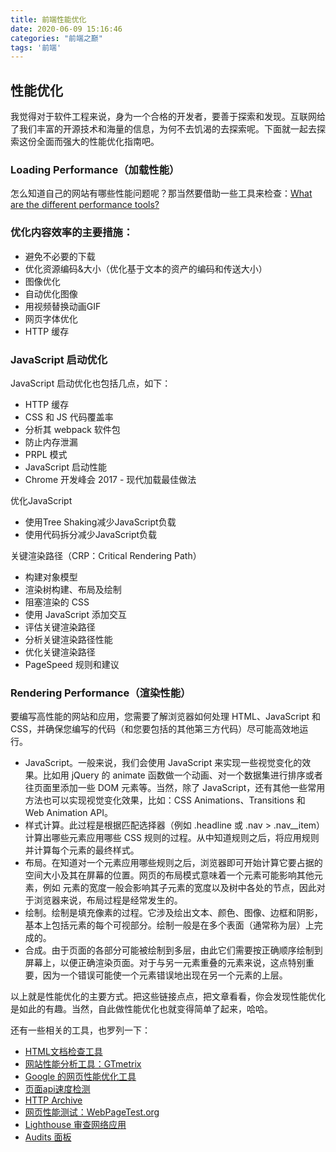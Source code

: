 ```yaml
---
title: 前端性能优化
date: 2020-06-09 15:16:46
categories: "前端之巅"
tags: '前端'
---
```


## 性能优化

我觉得对于软件工程来说，身为一个合格的开发者，要善于探索和发现。互联网给了我们丰富的开源技术和海量的信息，为何不去饥渴的去探索呢。下面就一起去探索这份全面而强大的性能优化指南吧。

### Loading Performance（加载性能）

怎么知道自己的网站有哪些性能问题呢？那当然要借助一些工具来检查：[What are the different performance tools?](https://developers.google.com/web/fundamentals/performance/speed-tools/?hl=zh-cn)

### 优化内容效率的主要措施：

- 避免不必要的下载
- 优化资源编码&大小（优化基于文本的资产的编码和传送大小）
- 图像优化
- 自动优化图像
- 用视频替换动画GIF
- 网页字体优化
- HTTP 缓存

### JavaScript 启动优化

JavaScript 启动优化也包括几点，如下：

- HTTP 缓存
- CSS 和 JS 代码覆盖率
- 分析其 webpack 软件包
- 防止内存泄漏
- PRPL 模式
- JavaScript 启动性能
- Chrome 开发峰会 2017 - 现代加载最佳做法

优化JavaScript

- 使用Tree Shaking减少JavaScript负载
- 使用代码拆分减少JavaScript负载

关键渲染路径（CRP：Critical Rendering Path）

- 构建对象模型
- 渲染树构建、布局及绘制
- 阻塞渲染的 CSS
- 使用 JavaScript 添加交互
- 评估关键渲染路径
- 分析关键渲染路径性能
- 优化关键渲染路径
- PageSpeed 规则和建议

### Rendering Performance（渲染性能）

要编写高性能的网站和应用，您需要了解浏览器如何处理 HTML、JavaScript 和 CSS，并确保您编写的代码（和您要包括的其他第三方代码）尽可能高效地运行。

- JavaScript。一般来说，我们会使用 JavaScript 来实现一些视觉变化的效果。比如用 jQuery 的 animate 函数做一个动画、对一个数据集进行排序或者往页面里添加一些 DOM 元素等。当然，除了 JavaScript，还有其他一些常用方法也可以实现视觉变化效果，比如：CSS Animations、Transitions 和 Web Animation API。
- 样式计算。此过程是根据匹配选择器（例如 .headline 或 .nav > .nav__item）计算出哪些元素应用哪些 CSS 规则的过程。从中知道规则之后，将应用规则并计算每个元素的最终样式。
- 布局。在知道对一个元素应用哪些规则之后，浏览器即可开始计算它要占据的空间大小及其在屏幕的位置。网页的布局模式意味着一个元素可能影响其他元素，例如 元素的宽度一般会影响其子元素的宽度以及树中各处的节点，因此对于浏览器来说，布局过程是经常发生的。
- 绘制。绘制是填充像素的过程。它涉及绘出文本、颜色、图像、边框和阴影，基本上包括元素的每个可视部分。绘制一般是在多个表面（通常称为层）上完成的。
- 合成。由于页面的各部分可能被绘制到多层，由此它们需要按正确顺序绘制到屏幕上，以便正确渲染页面。对于与另一元素重叠的元素来说，这点特别重要，因为一个错误可能使一个元素错误地出现在另一个元素的上层。


以上就是性能优化的主要方式。把这些链接点点，把文章看看，你会发现性能优化是如此的有趣。当然，自此做性能优化也就变得简单了起来，哈哈。

还有一些相关的工具，也罗列一下：

- [HTML文档检查工具](https://validator.w3.org/#validate_by_uri+with_options)
- [网站性能分析工具：GTmetrix](https://gtmetrix.com/)
- [Google 的网页性能优化工具](https://developers.google.com/speed/)
- [页面api速度检测](https://httparchive.org/)
- [HTTP Archive](https://developers.google.com/speed/docs/insights/v4/reference/pagespeedapi/runpagespeed)
- [网页性能测试：WebPageTest.org](https://www.webpagetest.org/)
- [Lighthouse 审查网络应用](https://developers.google.com/web/tools/lighthouse/?hl=zh-cn)
- [Audits 面板](https://developers.google.com/web/updates/2017/05/devtools-release-notes?hl=zh-cn#lighthouse)
























